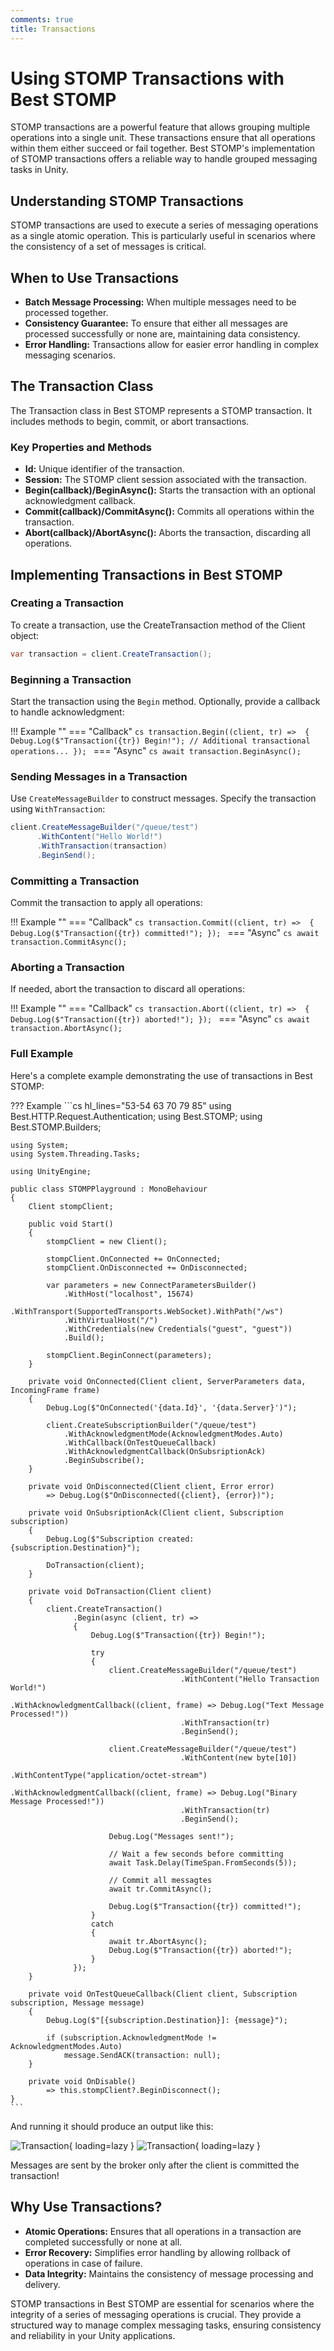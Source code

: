 ```yaml
---
comments: true
title: Transactions
---
```


# Using STOMP Transactions with Best STOMP

STOMP transactions are a powerful feature that allows grouping multiple operations into a single unit. 
These transactions ensure that all operations within them either succeed or fail together. 
Best STOMP's implementation of STOMP transactions offers a reliable way to handle grouped messaging tasks in Unity.

## Understanding STOMP Transactions
STOMP transactions are used to execute a series of messaging operations as a single atomic operation. 
This is particularly useful in scenarios where the consistency of a set of messages is critical.

## When to Use Transactions

- **Batch Message Processing:** When multiple messages need to be processed together.
- **Consistency Guarantee:** To ensure that either all messages are processed successfully or none are, maintaining data consistency.
- **Error Handling:** Transactions allow for easier error handling in complex messaging scenarios.

## The Transaction Class

The Transaction class in Best STOMP represents a STOMP transaction. It includes methods to begin, commit, or abort transactions.

### Key Properties and Methods

- **Id:** Unique identifier of the transaction.
- **Session:** The STOMP client session associated with the transaction.
- **Begin(callback)/BeginAsync():** Starts the transaction with an optional acknowledgment callback.
- **Commit(callback)/CommitAsync():** Commits all operations within the transaction.
- **Abort(callback)/AbortAsync():** Aborts the transaction, discarding all operations.

## Implementing Transactions in Best STOMP

### Creating a Transaction
To create a transaction, use the CreateTransaction method of the Client object:

```cs title="Creating a Transaction"
var transaction = client.CreateTransaction();
```

### Beginning a Transaction
Start the transaction using the `Begin` method. Optionally, provide a callback to handle acknowledgment:

!!! Example ""
    === "Callback"
        ```cs
        transaction.Begin((client, tr) => 
        {
            Debug.Log($"Transaction({tr}) Begin!");
            // Additional transactional operations...
        });
        ```
    === "Async"
        ```cs
        await transaction.BeginAsync();
        ```

### Sending Messages in a Transaction
Use `CreateMessageBuilder` to construct messages. Specify the transaction using `WithTransaction`:

```cs hl_lines="3"
client.CreateMessageBuilder("/queue/test")
      .WithContent("Hello World!")
      .WithTransaction(transaction)
      .BeginSend();
```

### Committing a Transaction
Commit the transaction to apply all operations:

!!! Example ""
    === "Callback"
        ```cs
        transaction.Commit((client, tr) => 
        {
            Debug.Log($"Transaction({tr}) committed!");
        });
        ```
    === "Async"
        ```cs
        await transaction.CommitAsync();
        ```

### Aborting a Transaction
If needed, abort the transaction to discard all operations:

!!! Example ""
    === "Callback"
        ```cs
        transaction.Abort((client, tr) => 
        {
            Debug.Log($"Transaction({tr}) aborted!");
        });
        ```
    === "Async"
        ```cs
        await transaction.AbortAsync();
        ```

### Full Example
Here's a complete example demonstrating the use of transactions in Best STOMP:

??? Example
    ```cs hl_lines="53-54 63 70 79 85"
    using Best.HTTP.Request.Authentication;
    using Best.STOMP;
    using Best.STOMP.Builders;

    using System;
    using System.Threading.Tasks;

    using UnityEngine;
    
    public class STOMPPlayground : MonoBehaviour
    {
        Client stompClient;

        public void Start()
        {
            stompClient = new Client();

            stompClient.OnConnected += OnConnected;
            stompClient.OnDisconnected += OnDisconnected;

            var parameters = new ConnectParametersBuilder()
                .WithHost("localhost", 15674)
                .WithTransport(SupportedTransports.WebSocket).WithPath("/ws")
                .WithVirtualHost("/")
                .WithCredentials(new Credentials("guest", "guest"))
                .Build();

            stompClient.BeginConnect(parameters);
        }

        private void OnConnected(Client client, ServerParameters data, IncomingFrame frame)
        {
            Debug.Log($"OnConnected('{data.Id}', '{data.Server}')");

            client.CreateSubscriptionBuilder("/queue/test")
                .WithAcknowledgmentMode(AcknowledgmentModes.Auto)
                .WithCallback(OnTestQueueCallback)
                .WithAcknowledgmentCallback(OnSubsriptionAck)
                .BeginSubscribe();
        }

        private void OnDisconnected(Client client, Error error)
            => Debug.Log($"OnDisconnected({client}, {error})");

        private void OnSubsriptionAck(Client client, Subscription subscription)
        {
            Debug.Log($"Subscription created: {subscription.Destination}");

            DoTransaction(client);
        }

        private void DoTransaction(Client client)
        {
            client.CreateTransaction()
                  .Begin(async (client, tr) =>
                  {
                      Debug.Log($"Transaction({tr}) Begin!");

                      try
                      {
                          client.CreateMessageBuilder("/queue/test")
                                          .WithContent("Hello Transaction World!")
                                          .WithAcknowledgmentCallback((client, frame) => Debug.Log("Text Message Processed!"))
                                          .WithTransaction(tr)
                                          .BeginSend();

                          client.CreateMessageBuilder("/queue/test")
                                          .WithContent(new byte[10])
                                          .WithContentType("application/octet-stream")
                                          .WithAcknowledgmentCallback((client, frame) => Debug.Log("Binary Message Processed!"))
                                          .WithTransaction(tr)
                                          .BeginSend();

                          Debug.Log("Messages sent!");

                          // Wait a few seconds before committing
                          await Task.Delay(TimeSpan.FromSeconds(5));

                          // Commit all messagtes
                          await tr.CommitAsync();

                          Debug.Log($"Transaction({tr}) committed!");
                      }
                      catch
                      {
                          await tr.AbortAsync();
                          Debug.Log($"Transaction({tr}) aborted!");
                      }
                  });
        }

        private void OnTestQueueCallback(Client client, Subscription subscription, Message message)
        {
            Debug.Log($"[{subscription.Destination}]: {message}");
            
            if (subscription.AcknowledgmentMode != AcknowledgmentModes.Auto)
                message.SendACK(transaction: null);
        }

        private void OnDisable()
            => this.stompClient?.BeginDisconnect();
    }
    ```

And running it should produce an output like this:

  ![Transaction](media/transaction-light.png#only-light){ loading=lazy }
  ![Transaction](media/transaction-dark.png#only-dark){ loading=lazy }

Messages are sent by the broker only after the client is committed the transaction!

## Why Use Transactions?

- **Atomic Operations:** Ensures that all operations in a transaction are completed successfully or none at all.
- **Error Recovery:** Simplifies error handling by allowing rollback of operations in case of failure.
- **Data Integrity:** Maintains the consistency of message processing and delivery.

STOMP transactions in Best STOMP are essential for scenarios where the integrity of a series of messaging operations is crucial. 
They provide a structured way to manage complex messaging tasks, ensuring consistency and reliability in your Unity applications.